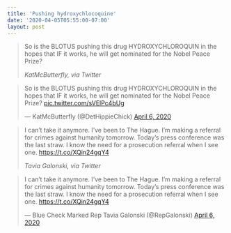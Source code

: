 ```yaml
---
title: 'Pushing hydroxychlocoquine'
date: '2020-04-05T05:55:00-07:00'
layout: post
---
```


> So is the BLOTUS pushing this drug HYDROXYCHLOROQUIN in the hopes that IF it works, he will get nominated for the Nobel Peace Prize?
>
> <cite>KatMcButterfly, via Twitter</cite>

<blockquote class="twitter-tweet"><p lang="en" dir="ltr">So is the BLOTUS pushing this drug HYDROXYCHLOROQUIN in the hopes that IF it works, he will get nominated for the Nobel Peace Prize? <a href="https://t.co/sVElPc4bUg">pic.twitter.com/sVElPc4bUg</a></p>&mdash; KatMcButterfly (@DetHippieChick) <a href="https://twitter.com/DetHippieChick/status/1246966635753345024?ref_src=twsrc%5Etfw">April 6, 2020</a></blockquote>

> I can’t take it anymore. I’ve been to The Hague. I’m making a referral for crimes against humanity tomorrow. Today’s press conference was the last straw. I know the need for a prosecution referral when I see one. https://t.co/XQin24gqY4
>
> <cite>Tavia Galonski, via Twitter</cite>

<blockquote class="twitter-tweet"><p lang="en" dir="ltr">I can’t take it anymore. I’ve been to The Hague. I’m making a referral for crimes against humanity tomorrow. Today’s press conference was the last straw. I know the need for a prosecution referral when I see one. <a href="https://t.co/XQin24gqY4">https://t.co/XQin24gqY4</a></p>&mdash; Blue Check Marked Rep Tavia Galonski (@RepGalonski) <a href="https://twitter.com/RepGalonski/status/1246981735876870144?ref_src=twsrc%5Etfw">April 6, 2020</a></blockquote> <script async src="https://platform.twitter.com/widgets.js" charset="utf-8"></script>
